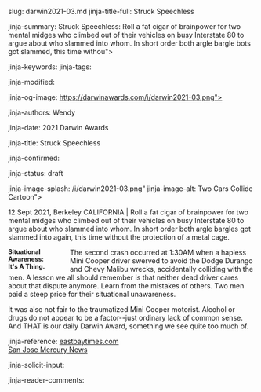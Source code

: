 slug: darwin2021-03.md
jinja-title-full: Struck Speechless

jinja-summary: Struck Speechless: Roll a fat cigar of brainpower for two mental midges who climbed out of their vehicles on busy Interstate 80 to argue about who slammed into whom. In short order both argle bargle bots got slammed, this time withou">

jinja-keywords:
jinja-tags:

jinja-modified:

jinja-og-image: https://darwinawards.com/i/darwin2021-03.png">

jinja-authors: Wendy

jinja-date: 2021 Darwin Awards


jinja-title: Struck Speechless

jinja-confirmed:

jinja-status: draft

jinja-image-splash: /i/darwin2021-03.png"
jinja-image-alt: Two Cars Collide Cartoon">

12 Sept 2021, Berkeley CALIFORNIA | Roll a fat cigar of brainpower for two
mental midges who climbed out of their vehicles on busy Interstate 80 to
argue about who slammed into whom. In short order both argle bargles got
slammed into again, this time without the protection of a metal cage.

<div id=sidebar2 style="float:left; width: 25%; font-size: 0.9em;
font-weight: bold">Situational Awareness:<br>It's A Thing.</div>

The second crash occurred at 1:30AM when a hapless Mini Cooper driver
swerved to avoid the Dodge Durango and Chevy Malibu wrecks, accidentally
colliding with the men. A lesson we all should remember is that neither
dead driver cares about that dispute anymore. Learn from the mistakes of
others. Two men paid a steep price for their situational unawareness.

It was also not fair to the traumatized Mini Cooper motorist. Alcohol or
drugs do not appear to be a factor--just ordinary lack of common sense. And
THAT is our daily Darwin Award, something we see quite too much of.

jinja-reference: <A href="https://www.eastbaytimes.com/2021/09/12/berkeley-two-men-who-got-out-of-their-vehicles-to-argue-after-crash-struck-killed-on-i-80/">eastbaytimes.com</A><br><A href="https://www.mercurynews.com/2021/09/12/berkeley-two-men-who-got-out-of-their-vehicles-to-argue-after-crash-struck-killed-on-i-80/">San Jose Mercury News</A>

jinja-solicit-input:

jinja-reader-comments:





